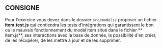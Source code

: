 ## CONSIGNE

Pour l'exercice vous devez dans le dossier ```src/models/``` proposer un fichier **item.test.js** qui contiendra les
tests d'intégrations qui garantissent le bon ou le mauvais fonctionnement du model item situé dans le fichier **
item.js**, ses interactions avec la base de donnée, la possibilité d'en créer, de les récupérer, de les mettre à jour
et de les supprimer.
